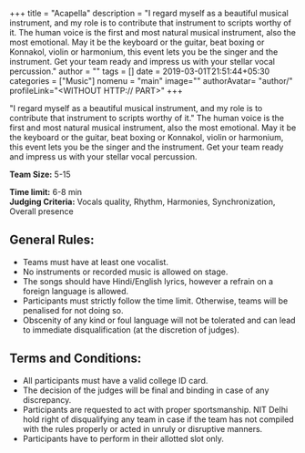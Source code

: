 +++
title = "Acapella"
description = "I regard myself as a beautiful musical instrument, and my role is to contribute that instrument to scripts worthy of it. The human voice is the first and most natural musical instrument, also the most emotional. May it be the keyboard or the guitar, beat boxing or Konnakol, violin or harmonium, this event lets you be the singer and the instrument. Get your team ready and impress us with your stellar vocal percussion."
author = ""
tags = []
date = 2019-03-01T21:51:44+05:30
categories = ["Music"]
nomenu = "main"
image="<BACKGROUND IMAGE FOR YOUR POST>"
authorAvatar= "author/<YOUR AVATAR>"
profileLink="<WITHOUT HTTP:// PART>"
+++

"I regard myself as a beautiful musical instrument, and my role is to contribute that instrument to scripts worthy of it." The human voice is the first and most natural musical instrument, also the most emotional. May it be the keyboard or the guitar, beat boxing or Konnakol, violin or harmonium, this event lets you be the singer and the instrument. Get your team ready and impress us with your stellar vocal percussion.

**Team Size:** 5-15

**Time limit:** 6-8 min\
**Judging Criteria:** Vocals quality, Rhythm, Harmonies,
Synchronization, Overall presence

## General Rules:

-   Teams must have at least one vocalist.
-   No instruments or recorded music is allowed on stage.
-   The songs should have Hindi/English lyrics, however a refrain on a foreign language is allowed.
-   Participants must strictly follow the time limit. Otherwise, teams will be penalised for not doing so.
-   Obscenity of any kind or foul language will not be tolerated and can lead to immediate disqualification (at the discretion of judges).

## Terms and Conditions:

-   All participants must have a valid college ID card.
-   The decision of the judges will be final and binding in case of any discrepancy.
-   Participants are requested to act with proper sportsmanship. NIT Delhi hold right of disqualifying any team in case if the team has not compiled with the rules properly or acted in unruly or disruptive manners.
-   Participants have to perform in their allotted slot only.


